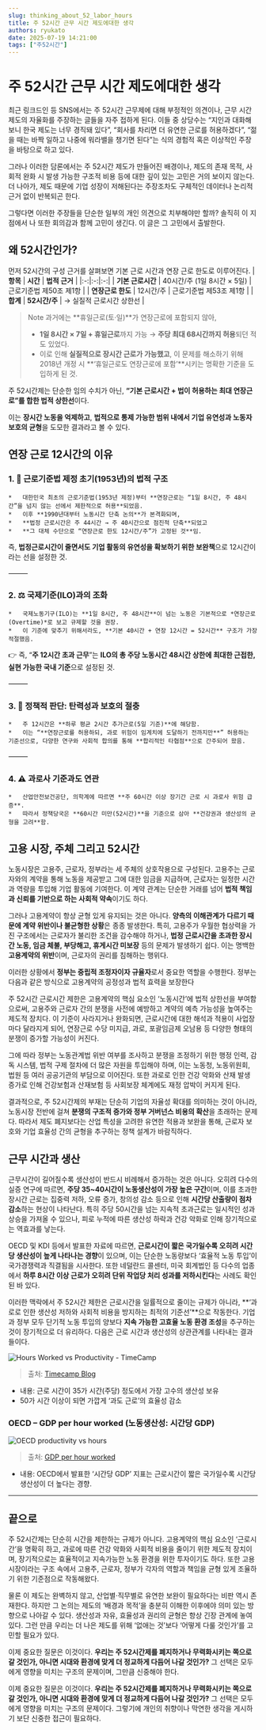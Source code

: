 ```yaml
---
slug: thinking_about_52_labor_hours 
title: 주 52시간 근무 시간 제도에대한 생각
authors: ryukato
date: 2025-07-19 14:21:00
tags: ["주52시간"]
---
```


<!-- truncate -->
# 주 52시간 근무 시간 제도에대한 생각
최근 링크드인 등 SNS에서는 주 52시간 근무제에 대해 부정적인 의견이나, 근무 시간 제도의 자율화를 주장하는 글들을 자주 접하게 된다. 이들 중 상당수는 “지인과 대화해보니 한국 제도는 너무 경직돼 있다”, “회사를 차리면 더 유연한 근로를 허용하겠다”, “젊을 때는 바짝 일하고 나중에 워라밸을 챙기면 된다”는 식의 경험적 혹은 이상적인 주장을 바탕으로 하고 있다.

그러나 이러한 담론에서는 주 52시간 제도가 만들어진 배경이나, 제도의 존재 목적, 사회적 완화 시 발생 가능한 구조적 비용 등에 대한 깊이 있는 고민은 거의 보이지 않는다. 더 나아가, 제도 때문에 기업 성장이 저해된다는 주장조차도 구체적인 데이터나 논리적 근거 없이 반복되곤 한다.

그렇다면 이러한 주장들을 단순한 일부의 개인 의견으로 치부해야만 할까? 솔직히 이 지점에서 나 또한 회의감과 함께 고민이 생긴다. 이 글은 그 고민에서 출발한다.

## 왜 52시간인가?
먼저 52시간의 구성 근거를 살펴보면 기본 근로 시간과 연장 근로 한도로 이루어진다. 
| **항목** | **시간** | **법적 근거** |
|:-:|:-:|:-:|
| **기본 근로시간** | 40시간/주 (1일 8시간 × 5일) | 근로기준법 제50조 제1항 |
| **연장근로 한도** | 12시간/주 | 근로기준법 제53조 제1항 |
| **합계** | **52시간/주** | → 실질적 근로시간 상한선 |
> Note
> 과거에는 **휴일근로(토·일)**가 연장근로에 포함되지 않아,
> * **1일 8시간 × 7일 + 휴일근로**까지 가능 → **주당 최대 68시간까지 허용**되던 적도 있었다.
> * 이로 인해 **실질적으로 장시간 근로가 가능했고**, 이 문제를 해소하기 위해 2018년 개정 시 **‘휴일근로도 연장근로에 포함’**시키는 명확한 기준을 도입하게 된 것.

주 52시간제는 단순한 임의 수치가 아닌,
**“기본 근로시간 + 법이 허용하는 최대 연장근로”를 합한 법적 상한선**이다.

이는 **장시간 노동을 억제하고**,
**법적으로 통제 가능한 범위 내에서 기업 유연성과 노동자 보호의 균형**을 도모한 결과라고 볼 수 있다.

## 연장 근로 12시간의 이유
### 1. 📜 근로기준법 제정 초기(1953년)의 법적 구조
	* 	대한민국 최초의 근로기준법(1953년 제정)부터 **연장근로는 “1일 8시간, 주 48시간”을 넘지 않는 선에서 제한적으로 허용**되었음.
	* 	이후 **1990년대부터 노동시간 단축 논의**가 본격화되며,
	* 	**법정 근로시간은 주 44시간 → 주 40시간으로 점진적 단축**되었고
	* 	**그 대체 수단으로 “연장근로 한도 12시간/주”가 고정된 것**임.

즉, **법정근로시간이 줄면서도 기업 활동의 유연성을 확보하기 위한 보완책**으로 12시간이라는 선을 설정한 것.

⸻

### 2. ⚖️ 국제기준(ILO)과의 조화
	* 	국제노동기구(ILO)는 **1일 8시간, 주 48시간**이 넘는 노동은 기본적으로 *연장근로(Overtime)*로 보고 규제할 것을 권장.
	* 	이 기준에 맞추기 위해서라도, **기본 40시간 + 연장 12시간 = 52시간** 구조가 가장 적절했음.

👉 즉, “**주 12시간 초과 근무**”는 **ILO의 총 주당 노동시간 48시간 상한에 최대한 근접한, 실현 가능한 국내 기준**으로 설정된 것.

⸻

### 3. 🔧 정책적 판단: 탄력성과 보호의 절충
	* 	주 12시간은 **하루 평균 2시간 추가근로(5일 기준)**에 해당함.
	* 	이는 “**연장근로를 허용하되, 과로 위험이 임계치에 도달하기 전까지만**” 허용하는 기준선으로, 다양한 연구와 사회적 합의를 통해 **합리적인 타협점**으로 간주되어 왔음.

⸻

### 4. ⚠️ 과로사 기준과도 연관
	* 	산업안전보건공단, 의학계에 따르면 **주 60시간 이상 장기간 근로 시 과로사 위험 급증**.
	* 	따라서 정책당국은 **60시간 미만(52시간)**을 기준으로 삼아 **건강권과 생산성의 균형을 고려**함.


## 고용 시장, 주체 그리고 52시간
노동시장은 고용주, 근로자, 정부라는 세 주체의 상호작용으로 구성된다. 고용주는 근로자와의 계약을 통해 노동을 제공받고 그에 대한 임금을 지급하며, 근로자는 일정한 시간과 역량을 투입해 기업 활동에 기여한다. 이 계약 관계는 단순한 거래를 넘어 **법적 책임과 신뢰를 기반으로 하는 사회적 약속**이기도 하다.

그러나 고용계약이 항상 균형 있게 유지되는 것은 아니다. **양측의 이해관계가 다르기 때문에 계약 위반이나 불균형한 상황**은 종종 발생한다. 특히, 고용주가 우월한 협상력을 가진 구조에서는 근로자가 불리한 조건을 감수해야 하거나, **법정 근로시간을 초과한 장시간 노동, 임금 체불, 부당해고, 휴게시간 미보장** 등의 문제가 발생하기 쉽다. 이는 명백한 **고용계약의 위반**이며, 근로자의 권리를 침해하는 행위다.

이러한 상황에서 **정부는 중립적 조정자이자 규율자**로서 중요한 역할을 수행한다. 정부는 다음과 같은 방식으로 고용계약의 공정성과 법적 효력을 보장한다

주 52시간 근로시간 제한은 고용계약의 핵심 요소인 ‘노동시간’에 법적 상한선을 부여함으로써, 고용주와 근로자 간의 분쟁을 사전에 예방하고 계약의 예측 가능성을 높여주는 제도적 장치다. 이 기준이 사라지거나 완화되면, 근로시간에 대한 해석과 적용이 사업장마다 달라지게 되어, 연장근로 수당 미지급, 과로, 포괄임금제 오남용 등 다양한 형태의 분쟁이 증가할 가능성이 커진다.

그에 따라 정부는 노동관계법 위반 여부를 조사하고 분쟁을 조정하기 위한 행정 인력, 감독 시스템, 법적 구제 절차에 더 많은 자원을 투입해야 하며, 이는 노동청, 노동위원회, 법원 등 여러 공공기관의 부담으로 이어진다. 또한 과로로 인한 건강 악화와 산재 발생 증가로 인해 건강보험과 산재보험 등 사회보장 체계에도 재정 압박이 커지게 된다.

결과적으로, 주 52시간제의 부재는 단순히 기업의 자율성 확대를 의미하는 것이 아니라, 노동시장 전반에 걸쳐 **분쟁의 구조적 증가와 정부 거버넌스 비용의 확산**을 초래하는 문제다. 따라서 제도 폐지보다는 산업 특성을 고려한 유연한 적용과 보완을 통해, 근로자 보호와 기업 효율성 간의 균형을 추구하는 정책 설계가 바람직하다.

## 근무 시간과 생산
근무시간이 길어질수록 생산성이 반드시 비례해서 증가하는 것은 아니다. 오히려 다수의 실증 연구에 따르면, **주당 35~40시간이 노동생산성이 가장 높은 구간**이며, 이를 초과한 장시간 근로는 집중력 저하, 오류 증가, 창의성 감소 등으로 인해 **시간당 산출량이 점차 감소**하는 현상이 나타난다. 특히 주당 50시간을 넘는 지속적 초과근로는 일시적인 성과 상승을 가져올 수 있으나, 피로 누적에 따른 생산성 하락과 건강 악화로 인해 장기적으로는 역효과를 낳는다.

OECD 및 KDI 등에서 발표한 자료에 따르면, **근로시간이 짧은 국가일수록 오히려 시간당 생산성이 높게 나타나는 경향**이 있으며, 이는 단순한 노동량보다 ‘효율적 노동 투입’이 국가경쟁력과 직결됨을 시사한다. 또한 네덜란드 콜센터, 미국 회계법인 등 다수의 업종에서 **하루 8시간 이상 근로가 오히려 단위 작업당 처리 성과를 저하시킨다**는 사례도 확인된 바 있다.

이러한 맥락에서 주 52시간 제한은 근로시간을 일률적으로 줄이는 규제가 아니라, **‘과로로 인한 생산성 저하와 사회적 비용을 방지하는 최적의 기준선’**으로 작동한다. 기업과 정부 모두 단기적 노동 투입의 양보다 **지속 가능한 고효율 노동 환경 조성**을 추구하는 것이 장기적으로 더 유리하다.
다음은 근로 시간과 생산성의 상관관계를 나타내는 결과들이다. 

![Hours Worked vs Productivity - TimeCamp](https://www.timecamp.com/blog/wp-content/uploads/2025/03/Untitled-4695871.webp)

> 출처: [Timecamp Blog](https://www.timecamp.com/blog/hours-worked-vs-productivity-why-more-hours-dont-equal-more-output/)

- 내용: 근로 시간이 35가 시간(주당) 정도에서 가장 고수의 생산성 보유
- 50가 시간 이상이 되면 가깝게 ‘과도 근로’의 효율성 감소

### OECD – GDP per hour worked (노동생산성: 시간당 GDP)

![OECD productivity vs hours](/assets/general/export-2025-07-19T05_10_47.077Z.svg)

> 출처: [GDP per hour worked](https://www.oecd.org/en/data/indicators/gdp-per-hour-worked.html?utm_source=chatgpt.com)

- 내용: OECD에서 발표한 ‘시간당 GDP’ 지표는 근로시간이 짧은 국가일수록 시간당 생산성이 더 높다는 경향.

---

## 끝으로
주 52시간제는 단순히 시간을 제한하는 규제가 아니다. 고용계약의 핵심 요소인 ‘근로시간’을 명확히 하고, 과로에 따른 건강 악화와 사회적 비용을 줄이기 위한 제도적 장치이며, 장기적으로는 효율적이고 지속가능한 노동 환경을 위한 투자이기도 하다. 또한 고용시장이라는 구조 속에서 고용주, 근로자, 정부가 각자의 역할과 책임을 균형 있게 조율하기 위한 기준점으로 작동해왔다.

물론 이 제도는 완벽하지 않고, 산업별·직무별로 유연한 보완이 필요하다는 비판 역시 존재한다. 하지만 그 논의는 제도의 ‘배경과 목적’을 충분히 이해한 이후에야 의미 있는 방향으로 나아갈 수 있다. 생산성과 자유, 효율성과 권리의 균형은 항상 긴장 관계에 놓여 있다. 그런 만큼 우리는 더 나은 제도를 위해 ‘없애는 것’보다 ‘어떻게 다룰 것인가’를 고민할 필요가 있다.

이제 중요한 질문은 이것이다. **우리는 주 52시간제를 폐지하거나 무력화시키는 쪽으로 갈 것인가, 아니면 시대와 환경에 맞게 더 정교하게 다듬어 나갈 것인가?** 그 선택은 모두에게 영향을 미치는 구조의 문제이며, 그만큼 신중해야 한다.


이제 중요한 질문은 이것이다. **우리는 주 52시간제를 폐지하거나 무력화시키는 쪽으로 갈 것인가, 아니면 시대와 환경에 맞게 더 정교하게 다듬어 나갈 것인가?** 그 선택은 모두에게 영향을 미치는 구조의 문제이다. 그렇기에 개인의 취향이나 막연한 생각을 게시하기 보단 신중한 접근이 필요하다.
